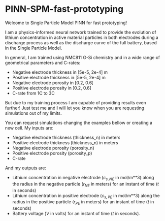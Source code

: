 # PINN-SPM-fast-prototyping
Welcome to Single Particle Model PINN for fast prototyping!

I am a physics-informed neural network trained to provide the evolution of lithium concentration in active material particles in both electrodes during a discharge process as well as the discharge curve of the full battery, based in the Single Particle Model.

In general, I am trained using NMC811 G-Si chemistry and in a wide range of geometrical parameters and C-rates:
- Negative electrode thickness in [5e-5, 2e-4] m
- Positive electrode thickness in [5e-5, 2e-4] m
- Negative electrode porosity in [0.2, 0.6]
- Positive electrode porosity in [0.2, 0.6]
- C-rate from 1C to 3C

But due to my training process I am capable of providing results even further! Just test me and I will let you know when you are requesting simulations out of my limits.

You can request simulations changing the examples bellow or creating a new cell.
My inputs are:
- Negative electrode thickness (thickness_n) in meters
- Positive electrode thickness (thickness_n) in meters
- Negative electrode porosity (porosity_n)
- Positive electrode porosity (porosity_p)
- C-rate

And my outputs are:
- Lithium concentration in negative electrode ($c_{s,NE}$ in mol/m**3) along the radius in the negative particle ($r_{NE}$ in meters) for an instant of time ($t$ in seconds)
- Lithium concentration in positive electrode ($c_{s,PE}$ in mol/m**3) along the radius in the positive particle ($r_{PE}$ in meters) for an instant of time ($t$ in seconds)
- Battery voltage ($V$ in volts) for an instant of time ($t$ in seconds). 
